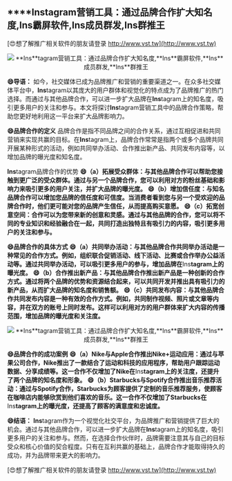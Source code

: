 ## ****Ins**tagram营销工具：通过品牌合作扩大知名度,**Ins**霸屏软件,**Ins**成员群发,**Ins**群推王**

[😍想了解推广相关软件的朋友请登录 http://www.vst.tw](http://www.vst.tw)

 <center><img src="https://vst.tw/MP4/tuiguang/png/8.png" alt="**Ins**tagram营销工具：通过品牌合作扩大知名度,**Ins**霸屏软件,**Ins**成员群发,**Ins**群推王"></center>

**😄导语：**
如今，社交媒体已成为品牌推广和营销的重要渠道之一。在众多社交媒体平台中，**Ins**tagram以其庞大的用户群体和视觉化的特点成为了品牌推广的热门选择。而通过与其他品牌合作，可以进一步扩大品牌在**Ins**tagram上的知名度，吸引更多用户的关注和参与。本文将探讨**Ins**tagram营销工具中的品牌合作策略，帮助您更好地利用这一平台来扩大品牌影响力。

**😄品牌合作的定义**
品牌合作是指不同品牌之间的合作关系，通过互相促进和共同营销来实现共赢的目标。在**Ins**tagram上，品牌合作常常是指两个或多个品牌共同开展某种形式的活动，例如共同举办活动、合作推出新产品、共同发布内容等，以增加品牌的曝光度和知名度。

**Ins**tagram品牌合作的优势
**😄（a）拓展受众群体：与其他品牌合作可以帮助您接触到更广泛的受众群体。通过与另一个品牌合作，您可以利用对方的粉丝基础和影响力来吸引更多的用户关注，并扩大品牌的曝光度。**
**😄（b）增加信任度：与知名品牌合作可以增加您品牌的信任度和可信度。当消费者看到您与另一个受欢迎的品牌合作时，他们更可能对您的品牌产生信任，从而提高购买意愿。**
**😄（c）拓宽创意空间：合作可以为您带来新的创意和灵感。通过与其他品牌的合作，您可以将不同的专业知识和经验融合在一起，共同打造出独特且有吸引力的内容，吸引更多用户的关注和参与。**

**😄品牌合作的具体方式**
**😄（a）共同举办活动：与其他品牌合作共同举办活动是一种常见的合作方式。例如，组织联合促销活动、线下活动、比赛或合作举办公益活动等。通过共同举办活动，可以吸引更多用户的参与，增加品牌在**Ins**tagram上的曝光度。**
**😄（b）合作推出新产品：与其他品牌合作推出新产品是一种创新的合作方式。通过将两个品牌的优势和资源结合起来，可以共同开发并推出具有吸引力的新产品，从而扩大品牌的知名度和销售额。**
**😄（c）共同发布内容：与其他品牌合作共同发布内容是一种有效的合作方式。例如，共同制作视频、照片或文章等内容，并在双方的账号上同时发布。这样可以利用对方的用户群体来扩大内容的传播范围，增加品牌的曝光度和关注度。**

 <center><img src="https://vst.tw/MP4/tuiguang/png/8.png" alt="**Ins**tagram营销工具：通过品牌合作扩大知名度,**Ins**霸屏软件,**Ins**成员群发,**Ins**群推王"></center>

**😄品牌合作的成功案例**
**😄（a）Nike与Apple合作推出Nike+运动应用：通过与苹果公司合作，Nike推出了一款结合了运动和科技的应用程序，帮助用户跟踪运动数据、分享成绩等。这一合作不仅增加了Nike在**Ins**tagram上的关注度，还提升了两个品牌的知名度和形象。**
**😄（b）Starbucks与Spotify合作推出音乐推荐活动：通过与Spotify合作，Starbucks为顾客提供了定制的音乐推荐服务，使顾客在咖啡店内能够欣赏到他们喜欢的音乐。这一合作不仅增加了Starbucks在**Ins**tagram上的曝光度，还提高了顾客的满意度和忠诚度。**

**😄结语：**
**Ins**tagram作为一个视觉化社交平台，为品牌推广和营销提供了巨大的机会。通过与其他品牌合作，可以进一步扩大品牌在**Ins**tagram上的知名度，吸引更多用户的关注和参与。然而，在选择合作伙伴时，品牌需要注意其与自己的目标受众和核心价值的契合程度。只有在互利共赢的基础上，品牌合作才能取得持久的成功，并为品牌带来更大的影响力。

[😍想了解推广相关软件的朋友请登录 http://www.vst.tw](http://www.vst.tw)



